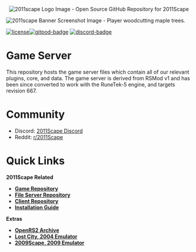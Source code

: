 <p align="center"><img src="https://cdn.discordapp.com/attachments/1067274729205010463/1082144752985702451/2011scapelogo.png" alt="2011scape Logo Image - Open Source GitHub Repository for 2011Scape" />

<img src="https://cdn.discordapp.com/attachments/1067274729205010463/1082144013475397702/image.png" alt="2011scape Banner Screenshot Image - Player woodcutting maple trees." /></p>

[![license][license-badge]][isc][![gitpod-badge]][gitpod] [![discord-badge]][discord] 

  
# Game Server

This repository hosts the game server files which contain all of our relevant plugins, core, and data. The game server is derived from RSMod v1 and has been since converted to work with the RuneTek-5 engine, and targets revision 667.

# Community

- Discord: [2011Scape Discord](https://discord.gg/jDbBAKjhxh)
- Reddit: [r/2011Scape](https://www.reddit.com/r/2011scape/)

# Quick Links

<b>2011Scape Related<b>
- [Game Repository](https://github.com/2011Scape/game)
- [File Server Repository](https://github.com/2011Scape/file-server)
- [Client Repository](https://github.com/2011Scape/rs-client)
- [Installation Guide](https://github.com/2011Scape/installation-guide)

<b>Extras</b>
- [OpenRS2 Archive](https://archive.openrs2.org/)
- [Lost City, 2004 Emulator](https://discord.gg/hN3tHUmZEN)
- [2009Scape, 2009 Emulator](https://2009scape.org)

[isc]: https://opensource.org/licenses/LGPL-3.0
[license]: https://github.com/2011Scape/game/blob/main/LICENSE
[license-badge]: https://img.shields.io/badge/license-ISC-informational

[discord]: https://discord.gg/jDbBAKjhxh
[discord-badge]: https://img.shields.io/discord/1055304546521469019?color=%237289da&logo=discord
[gitpod]: [https://discord.gg/jDbBAKjhxh](https://gitpod.io/#https://github.com/go-gitea/gitea)
[gitpod-badge]: [https://img.shields.io/discord/1055304546521469019?color=%237289da&logo=discord](https://img.shields.io/badge/Contribute%20with-Gitpod-908a85?logo=gitpod)https://img.shields.io/badge/Contribute%20with-Gitpod-908a85?logo=gitpod
